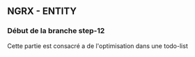 

## NGRX - ENTITY

### Début de la branche step-12

Cette partie est consacré a de l'optimisation dans une todo-list
<!--stackedit_data:
eyJoaXN0b3J5IjpbLTE4NTg2OTI5NTldfQ==
-->